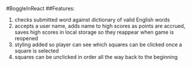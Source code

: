 #BoggleInReact
##Features: 
1. checks submitted word against dictionary of valid English words
1.  accepts a user name, adds name to high scores as points are accrued, saves high scores in local storage so they reappear when game is reopened 
1. styling added so player can see which squares can be clicked once a square is selected 
1. squares can be unclicked in order all the way back to the beginning
